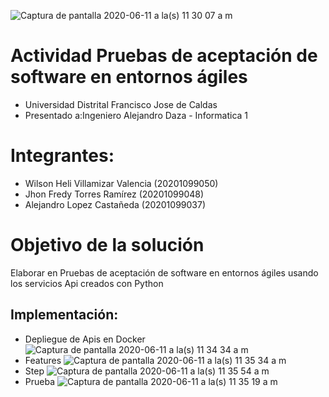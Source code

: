 
![Captura de pantalla 2020-06-11 a la(s) 11 30 07 a  m](https://user-images.githubusercontent.com/15526824/84413989-fb8e9d00-abd6-11ea-8ebb-b0b308c7f8af.png)

# Actividad Pruebas de aceptación de software en entornos ágiles

- Universidad Distrital Francisco Jose de Caldas
- Presentado a:Ingeniero Alejandro Daza - Informatica 1

# Integrantes:
 - Wilson Heli Villamizar Valencia (20201099050)
 - Jhon Fredy Torres Ramírez (20201099048)
 - Alejandro Lopez Castañeda (20201099037)

# Objetivo de la solución
Elaborar en Pruebas de aceptación de software en entornos ágiles usando los servicios Api creados con Python

## Implementación:

- Depliegue de Apis en Docker
![Captura de pantalla 2020-06-11 a la(s) 11 34 34 a  m](https://user-images.githubusercontent.com/15526824/84415034-ccc4f680-abd7-11ea-83c9-d919f133dbae.png)
- Features
![Captura de pantalla 2020-06-11 a la(s) 11 35 34 a  m](https://user-images.githubusercontent.com/15526824/84415029-cb93c980-abd7-11ea-9946-cc54a32696cb.png)
- Step
![Captura de pantalla 2020-06-11 a la(s) 11 35 54 a  m](https://user-images.githubusercontent.com/15526824/84415024-ca629c80-abd7-11ea-979e-392d2f4476fc.png)
- Prueba
![Captura de pantalla 2020-06-11 a la(s) 11 35 19 a  m](https://user-images.githubusercontent.com/15526824/84415031-cc2c6000-abd7-11ea-990b-cb3ddc1bc1d7.png)



